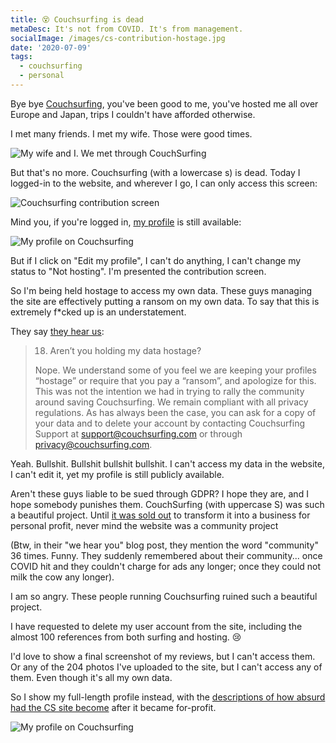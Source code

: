 ```yaml
---
title: 😵 Couchsurfing is dead
metaDesc: It's not from COVID. It's from management.
socialImage: /images/cs-contribution-hostage.jpg
date: '2020-07-09'
tags:
  - couchsurfing
  - personal
---
```


Bye bye [Couchsurfing](https://www.couchsurfing.com), you've been good to me, you've hosted me all over Europe and Japan, trips I couldn't have afforded otherwise.

I met many friends. I met my wife. Those were good times.

![My wife and I. We met through CouchSurfing](/images/jun-e-leo.jpg "My wife and I. We met through CouchSurfing")

But that's no more. Couchsurfing (with a lowercase s) is dead. Today I logged-in to the website, and wherever I go, I can only access this screen:

![Couchsurfing contribution screen](/images/cs-contribution-hostage.jpg "Couchsurfing contribution screen")

Mind you, if you're logged in, [my profile](https://www.couchsurfing.com/people/leoloso) is still available:

![My profile on Couchsurfing](/images/cs-leo-profile-short.png "My profile on Couchsurfing")

But if I click on "Edit my profile", I can't do anything, I can't change my status to "Not hosting". I'm presented the contribution screen.

So I'm being held hostage to access my own data. These guys managing the site are effectively putting a ransom on my own data. To say that this is extremely f*cked up is an understatement.

They say [they hear us](https://blog.couchsurfing.com/we-hear-you/):

> 18) Aren’t you holding my data hostage?
> 
> Nope. We understand some of you feel we are keeping your profiles “hostage” or require that you pay a “ransom”, and apologize for this. This was not the intention we had in trying to rally the community around saving Couchsurfing. We remain compliant with all privacy regulations. As has always been the case, you can ask for a copy of your data and to delete your account by contacting Couchsurfing Support at support@couchsurfing.com or through privacy@couchsurfing.com.

Yeah. Bullshit. Bullshit bullshit bullshit. I can't access my data in the website, I can't edit it, yet my profile is still publicly available.

Aren't these guys liable to be sued through GDPR? I hope they are, and I hope somebody punishes them. CouchSurfing (with uppercase S) was such a beautiful project. Until [it was sold out](https://www.sfgate.com/business/article/A-rough-ride-to-profit-for-CouchSurfing-5920089.php) to transform it into a business for personal profit, never mind the website was a community project 

(Btw, in their "we hear you" blog post, they mention the word "community" 36 times. Funny. They suddenly remembered about their community... once COVID hit and they couldn't charge for ads any longer; once they could not milk the cow any longer).

I am so angry. These people running Couchsurfing ruined such a beautiful project.

I have requested to delete my user account from the site, including the almost 100 references from both surfing and hosting. 😢

I'd love to show a final screenshot of my reviews, but I can't access them. Or any of the 204 photos I've uploaded to the site, but I can't access any of them. Even though it's all my own data.

So I show my full-length profile instead, with the <a href="/images/cs-leo-profile.png">descriptions of how absurd had the CS site become</a> after it became for-profit.

![My profile on Couchsurfing](/images/cs-leo-profile.png "My profile on Couchsurfing")
